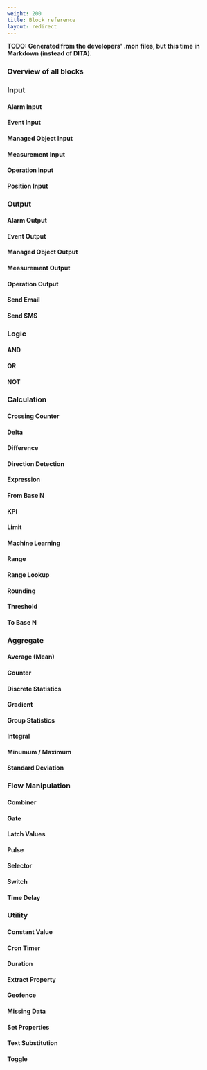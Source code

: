 ```yaml
---
weight: 200
title: Block reference
layout: redirect
---
```


**TODO: Generated from the developers' .mon files, but this time in Markdown (instead of DITA).**


### Overview of all blocks

### Input
#### Alarm Input
#### Event Input
#### Managed Object Input
#### Measurement Input
#### Operation Input
#### Position Input

### Output
#### Alarm Output
#### Event Output
#### Managed Object Output
#### Measurement Output
#### Operation Output
#### Send Email
#### Send SMS

### Logic
#### AND
#### OR
#### NOT

### Calculation
#### Crossing Counter
#### Delta
#### Difference
#### Direction Detection
#### Expression
#### From Base N
#### KPI
#### Limit
#### Machine Learning
#### Range
#### Range Lookup
#### Rounding
#### Threshold
#### To Base N

### Aggregate
#### Average (Mean)
#### Counter
#### Discrete Statistics
#### Gradient
#### Group Statistics
#### Integral
#### Minumum / Maximum
#### Standard Deviation

### Flow Manipulation
#### Combiner
#### Gate
#### Latch Values
#### Pulse
#### Selector
#### Switch
#### Time Delay

### Utility
#### Constant Value
#### Cron Timer
#### Duration
#### Extract Property
#### Geofence
#### Missing Data
#### Set Properties
#### Text Substitution
#### Toggle
